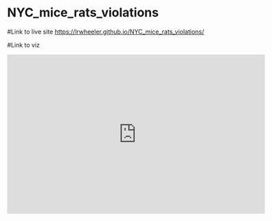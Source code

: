 # NYC_mice_rats_violations
#Link to live site
https://lrwheeler.github.io/NYC_mice_rats_violations/

#Link to viz
<iframe width="600" height="371" seamless frameborder="0" scrolling="no" src=https://public.tableau.com/views/NYC_mice_rats_restaurants/Dashboard1?:embed=y&:display_count=yes></iframe>
